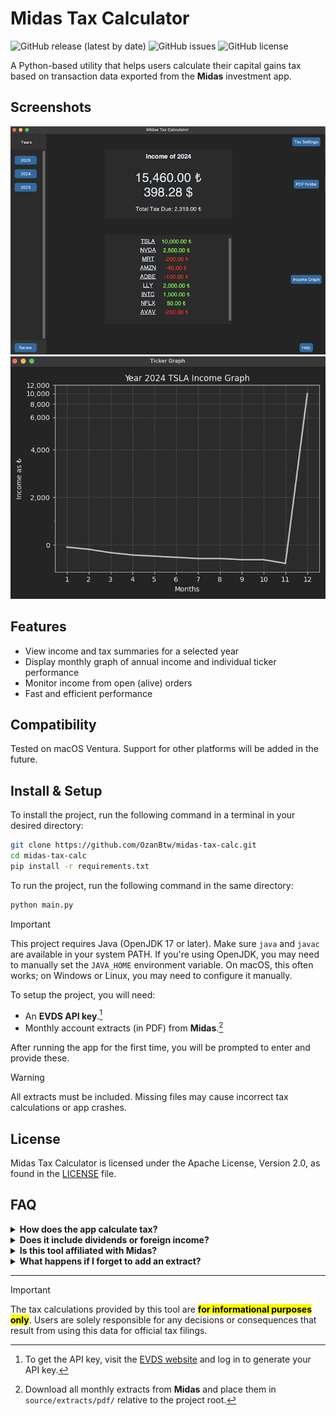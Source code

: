 # Midas Tax Calculator

![GitHub release (latest by date)](https://img.shields.io/github/v/release/OzanBtw/midas-tax-calc)
![GitHub issues](https://img.shields.io/github/issues/OzanBtw/midas-tax-calc)
![GitHub license](https://img.shields.io/github/license/OzanBtw/midas-tax-calc?style=flat)

A Python-based utility that helps users calculate their capital gains tax based on transaction data exported from the **Midas** investment app.

## Screenshots

![Screenshot 1](./source/screenshots/screen_1.png)
![Screenshot 2](./source/screenshots/screen_2.png)


## Features

- View income and tax summaries for a selected year
- Display monthly graph of annual income and individual ticker performance
- Monitor income from open (alive) orders
- Fast and efficient performance

## Compatibility
Tested on macOS Ventura. Support for other platforms will be added in the future.

## Install & Setup
To install the project, run the following command in a terminal in your desired directory:

```bash
git clone https://github.com/OzanBtw/midas-tax-calc.git
cd midas-tax-calc
pip install -r requirements.txt
```

To run the project, run the following command in the same directory:
```bash
python main.py
```

> [!IMPORTANT]
> This project requires Java (OpenJDK 17 or later). Make sure `java` and `javac` are available in your system PATH. If you're using OpenJDK, you may need to manually set the `JAVA_HOME` environment variable.
> On macOS, this often works; on Windows or Linux, you may need to configure it manually.


To setup the project, you will need:

- An **EVDS API key**.[^1]
- Monthly account extracts (in PDF) from **Midas**.[^2]

After running the app for the first time, you will be prompted to enter and provide these.

> [!WARNING]
> All extracts must be included. Missing files may cause incorrect tax calculations or app crashes.

## License

Midas Tax Calculator is licensed under the Apache License, Version 2.0, as found in the [LICENSE](https://github.com/OzanBtw/midas-tax-calc/blob/main/LICENSE) file.



## FAQ

<details>
<summary><strong>How does the app calculate tax?</strong></summary>

The app uses the **FIFO (First-In, First-Out)** method to match buy and sell orders and calculate capital gains. Fees from the transactions are included in the calculation. It also adjusts gains based on the inflation rate. For more details, please see Article 30 of the [GENERAL MANAGEMENT ACCOUNTING REGULATION](https://mevzuat.gov.tr/mevzuat?MevzuatNo=20147052&MevzuatTur=21&MevzuatTertip=5).

</details>

<details>
<summary><strong>Does it include dividends or foreign income?</strong></summary> 

No — the current version only calculates taxes based on capital gains from **stock transactions**.

</details>

<details>
<summary> <strong>Is this tool affiliated with Midas?</strong></summary>

No. This is an **independent** open-source project. It is not affiliated with or endorsed by Midas.

</details>

<details>
<summary><strong>What happens if I forget to add an extract?</strong></summary>

Missing extracts can lead to:

- Incomplete income calculations  
- Crashes when resolving trades.

</details>


---

[^1]: To get the API key, visit the [EVDS website](https://evds2.tcmb.gov.tr/) and log in to generate your API key.

[^2]: Download all monthly extracts from **Midas** and place them in `source/extracts/pdf/` relative to the project root. 


> [!IMPORTANT]
> The tax calculations provided by this tool are <mark>**for informational purposes only**</mark>. Users are solely responsible for any decisions or consequences that result from using this data for official tax filings.
